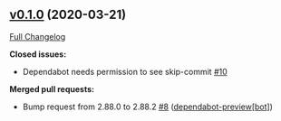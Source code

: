 ## [v0.1.0](https://github.com/donavanbecker/homebridge-meross/tree/v0.1.0) (2020-03-21)

[Full Changelog](https://github.com/donavanbecker/homebridge-meross/compare/v0.0.8...v0.1.0)

**Closed issues:**

- Dependabot needs permission to see skip-commit [\#10](https://github.com/donavanbecker/homebridge-meross/issues/10)

**Merged pull requests:**

- Bump request from 2.88.0 to 2.88.2 [\#8](https://github.com/donavanbecker/homebridge-meross/pull/8) ([dependabot-preview[bot]](https://github.com/apps/dependabot-preview))

